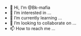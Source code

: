 - 👋 Hi, I’m @Bk-mafia
- 👀 I’m interested in ...
- 🌱 I’m currently learning ...
- 💞️ I’m looking to collaborate on ...
- 📫 How to reach me ...

<!---
Bk-mafia/Bk-mafia is a ✨ special ✨ repository because its `README.md` (this file) appears on your GitHub profile.
You can click the Preview link to take a look at your changes.
--->
